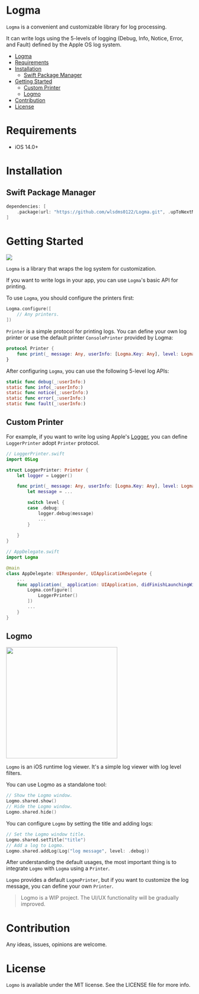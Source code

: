# Logma

`Logma` is a convenient and customizable library for log processing.

It can write logs using the 5-levels of logging (Debug, Info, Notice, Error, and Fault) defined by the Apple OS log system.

- [Logma](#logma)
- [Requirements](#requirements)
- [Installation](#installation)
  - [Swift Package Manager](#swift-package-manager)
- [Getting Started](#getting-started)
  - [Custom Printer](#custom-printer)
  - [Logmo](#logmo)
- [Contribution](#contribution)
- [License](#license)

# Requirements
- iOS 14.0+

# Installation
## Swift Package Manager
```swift
dependencies: [
    .package(url: "https://github.com/wlsdms0122/Logma.git", .upToNextMajor("1.1.0"))
]
```

# Getting Started
<image src="https://github.com/wlsdms0122/Logger/assets/11141077/1d69d151-d516-4e95-82ba-d704bb763eaa" />

`Logma` is a library that wraps the log system for customization.

If you want to write logs in your app, you can use `Logma`'s basic API for printing.

To use `Logma`, you should configure the printers first:
```swift
Logma.configure([
    // Any printers.
])
```

`Printer` is a simple protocol for printing logs. You can define your own log printer or use the default printer `ConsolePrinter` provided by Logma:
```swift
protocol Printer {
    func print(_ message: Any, userInfo: [Logma.Key: Any], level: Logma.Level)
}
```

After configuring `Logma`, you can use the following 5-level log APIs:
```swift
static func debug(_:userInfo:)
static func info(_:userInfo:)
static func notice(_:userInfo:)
static func error(_:userInfo:)
static func fault(_:userInfo:)
```

## Custom Printer
For example, if you want to write log using Apple's [Logger](https://developer.apple.com/documentation/os/logger), you can define `LoggerPrinter` adopt `Printer` protocol.
```swift
// LoggerPrinter.swift
import OSLog

struct LoggerPrinter: Printer {
    let logger = Logger()

    func print(_ message: Any, userInfo: [Logma.Key: Any], level: Logma.Level) {
        let message = ...

        switch level {
        case .debug:
            logger.debug(message)
            ...
        }
        
    }
}
```

```swift
// AppDelegate.swift
import Logma

@main
class AppDelegate: UIResponder, UIApplicationDelegate {
    ...
    func application(_ application: UIApplication, didFinishLaunchingWithOptions launchOptions: [UIApplication.LaunchOptionsKey: Any]?) -> Bool {
        Logma.configure([
            LoggerPrinter()
        ])
        ...
    }
}
```

## Logmo
<image src="https://github.com/wlsdms0122/Compose/assets/11141077/b199f8a8-2912-4ebc-b58e-05995015d3ea" width=300 />

`Logmo` is an iOS runtime log viewer. It's a simple log viewer with log level filters.

You can use Logmo as a standalone tool:
```swift
// Show the Logmo window.
Logmo.shared.show()
// Hide the Logmo window.
Logmo.shared.hide()
```

You can configure `Logmo` by setting the title and adding logs:
```swift
// Set the Logmo window title.
Logmo.shared.setTitle("title")
// Add a log to Logmo.
Logmo.shared.addLog(Log("log message", level: .debug))
```

After understanding the default usages, the most important thing is to integrate `Logmo` with `Logma` using a `Printer`.

`Logmo` provides a default `LogmoPrinter`, but if you want to customize the log message, you can define your own `Printer`.

> Logmo is a WIP project. The UI/UX functionality will be gradually improved.

# Contribution
Any ideas, issues, opinions are welcome.

# License
`Logmo` is available under the MIT license. See the LICENSE file for more info.